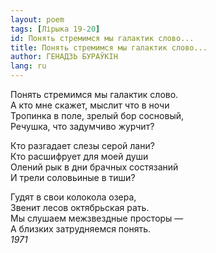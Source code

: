 ```yaml
---
layout: poem
tags: [Лірыка 19-20]
id: Понять стремимся мы галактик слово...
title: Понять стремимся мы галактик слово...
author: ГЕНАДЗЬ БУРАЎКІН
lang: ru
---
```



Понять стремимся мы галактик слово.  
А кто мне скажет, мыслит что в ночи  
Тропинка в поле, зрелый бор сосновый,  
Речушка, что задумчиво журчит?  

Кто разгадает слезы серой лани?  
Кто расшифрует для моей души  
Олений рык в дни брачных состязаний  
И трели соловьиные в тиши?  

Гудят в свои колокола озера,  
Звенит лесов октябрьская рать.  
Мы слушаем межзвездные просторы —  
А близких затрудняемся понять.  
*1971*  
